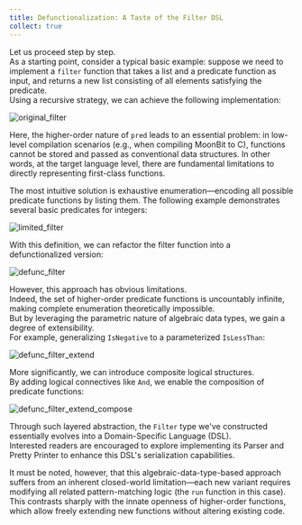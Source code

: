 ```yaml
---
title: Defunctionalization: A Taste of the Filter DSL
collect: true
---
```


Let us proceed step by step.  
As a starting point, consider a typical basic example: suppose we need to implement a `filter` function that takes a list and a predicate function as input, and returns a new list consisting of all elements satisfying the predicate.  
Using a recursive strategy, we can achieve the following implementation:

![original_filter](moonbit/src/defunc/filter.mbt#:include)

Here, the higher-order nature of `pred` leads to an essential problem: in low-level compilation scenarios (e.g., when compiling MoonBit to C), functions cannot be stored and passed as conventional data structures. In other words, at the target language level, there are fundamental limitations to directly representing first-class functions.

The most intuitive solution is exhaustive enumeration—encoding all possible predicate functions by listing them. The following example demonstrates several basic predicates for integers:

![limited_filter](moonbit/src//defunc/filter.mbt#:include)

With this definition, we can refactor the filter function into a defunctionalized version:

![defunc_filter](moonbit/src//defunc/filter.mbt#:include)

However, this approach has obvious limitations.  
Indeed, the set of higher-order predicate functions is uncountably infinite, making complete enumeration theoretically impossible.  
But by leveraging the parametric nature of algebraic data types, we gain a degree of extensibility.  
For example, generalizing `IsNegative` to a parameterized `IsLessThan`:

![defunc_filter_extend](moonbit/src//defunc/filter.mbt#:include)

More significantly, we can introduce composite logical structures.  
By adding logical connectives like `And`, we enable the composition of predicate functions:

![defunc_filter_extend_compose](moonbit/src//defunc/filter.mbt#:include)

Through such layered abstraction, the `Filter` type we've constructed essentially evolves into a Domain-Specific Language (DSL).  
Interested readers are encouraged to explore implementing its Parser and Pretty Printer to enhance this DSL's serialization capabilities.

It must be noted, however, that this algebraic-data-type-based approach suffers from an inherent closed-world limitation—each new variant requires modifying all related pattern-matching logic (the `run` function in this case).  
This contrasts sharply with the innate openness of higher-order functions, which allow freely extending new functions without altering existing code.